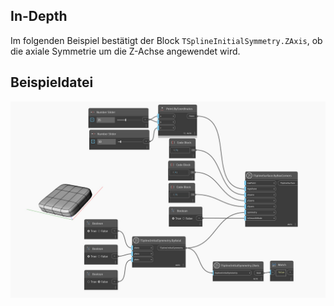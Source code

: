 ## In-Depth
Im folgenden Beispiel bestätigt der Block `TSplineInitialSymmetry.ZAxis`, ob die axiale Symmetrie um die Z-Achse angewendet wird.

## Beispieldatei

![Example](./Autodesk.DesignScript.Geometry.TSpline.TSplineInitialSymmetry.ZAxis_img.jpg)
